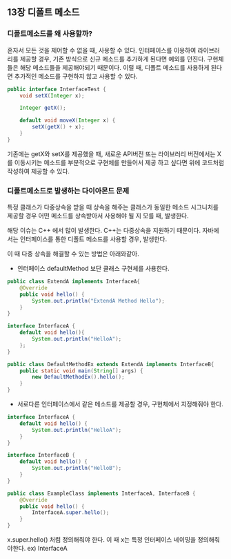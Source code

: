 ## 13장 디폴트 메소드

### 디폴트메소드를 왜 사용할까?

혼자서 모든 것을 제어할 수 없을 때, 사용할 수 있다.
인터페이스를 이용하여 라이브러리를 제공할 경우, 기존 방식으로 신규 메소드를 추가하게 된다면 
예외를 던진다. 구현체들은 해당 메소드들을 제공해야되기 때문이다. 
이럴 때, 디폴트 메소드를 사용하게 된다면 추가적인 메소드를 구현하지 않고 사용할 수 있다.


```java
public interface InterfaceTest {
    void setX(Integer x);

    Integer getX();

    default void moveX(Integer x) {
        setX(getX() + x);
    }
}
```

기존에는 getX와 setX를 제공했을 때, 새로운 API버전 또는 라이브러리 버전에서는
X를 이동시키는 메소드를 부분적으로 구현체를 만들어서 제공 하고 싶다면 위에 코드처럼 작성하여 제공할 수 있다. 



### 디폴트메소드로 발생하는 다이아몬드 문제

특정 클래스가 다중상속을 받을 때 상속을 해주는 클래스가 동일한 메소드 시그니처를 제공할 경우
어떤 메소드를 상속받아서 사용해야 될 지 모를 때, 발생한다. 

해당 이슈는 C++ 에서 많이 발생한다. C++는 다중상속을 지원하기 때문이다. 
자바에서는 인터페이스를 통한 디폴트 메소드를 사용할 경우, 발생한다. 

이 때 다중 상속을 해결할 수 있는 방법은 아래와같아.

- 인터페이스 defaultMethod 보단 클래스 구현체를 사용한다. 
```java
public class ExtendA implements InterfaceA{
    @Override
    public void hello() {
        System.out.println("ExtendA Method Hello");
    }
}

interface InterfaceA {
    default void hello(){
        System.out.println("HelloA");
    };
}

public class DefaultMethodEx extends ExtendA implements InterfaceB{
    public static void main(String[] args) {
        new DefaultMethodEx().hello();
    }
}
```

- 서로다른 인터페이스에서 같은 메소드를 제공할 경우, 구현체에서 지정해줘야 한다.

```java
interface InterfaceA {
    default void hello() {
        System.out.println("HelloA");
    }
}

interface InterfaceB {
    default void hello() {
        System.out.println("HelloB");
    }
}

public class ExampleClass implements InterfaceA, InterfaceB {
    @Override
    public void hello() {
        InterfaceA.super.hello();
    }
}
```
x.super.hello() 처럼 정의해줘야 한다. 
이 때 x는 특정 인터페이스 네이밍을 정의해줘야한다. ex) InterfaceA

